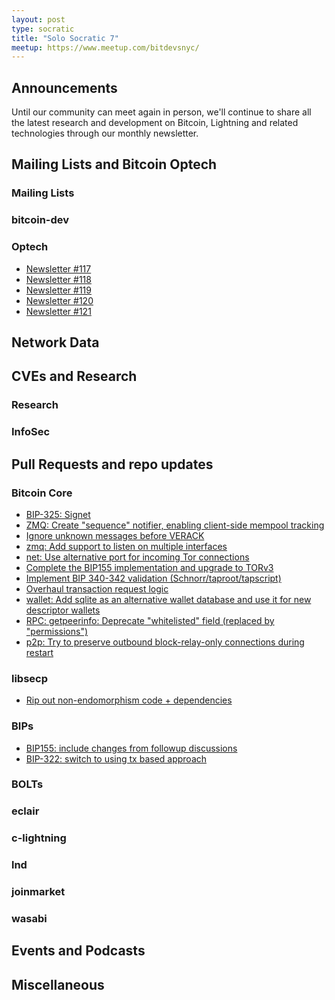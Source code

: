 ```yaml
---
layout: post
type: socratic
title: "Solo Socratic 7"
meetup: https://www.meetup.com/bitdevsnyc/
---
```


## Announcements

Until our community can meet again in person, we'll continue to share all the
latest research and development on Bitcoin, Lightning and related technologies
through our monthly newsletter.

## Mailing Lists and Bitcoin Optech


### Mailing Lists


### bitcoin-dev


### Optech

- [Newsletter #117](https://bitcoinops.org/en/newsletters/2020/09/30/)
- [Newsletter #118](https://bitcoinops.org/en/newsletters/2020/10/07/)
- [Newsletter #119](https://bitcoinops.org/en/newsletters/2020/10/14/)
- [Newsletter #120](https://bitcoinops.org/en/newsletters/2020/10/21/)
- [Newsletter #121](https://bitcoinops.org/en/newsletters/2020/10/28/)

## Network Data


## CVEs and Research


### Research


### InfoSec


## Pull Requests and repo updates


### Bitcoin Core

- [BIP-325: Signet](https://github.com/bitcoin/bitcoin/pull/18267)
- [ZMQ: Create "sequence" notifier, enabling client-side mempool tracking](https://github.com/bitcoin/bitcoin/pull/19572)
- [Ignore unknown messages before VERACK](https://github.com/bitcoin/bitcoin/pull/19723)
- [zmq: Add support to listen on multiple interfaces](https://github.com/bitcoin/bitcoin/pull/18309)
- [net: Use alternative port for incoming Tor connections](https://github.com/bitcoin/bitcoin/pull/19991)
- [Complete the BIP155 implementation and upgrade to TORv3](https://github.com/bitcoin/bitcoin/pull/19954)
- [Implement BIP 340-342 validation (Schnorr/taproot/tapscript)](https://github.com/bitcoin/bitcoin/pull/19953)
- [Overhaul transaction request logic](https://github.com/bitcoin/bitcoin/pull/19988)
- [wallet: Add sqlite as an alternative wallet database and use it for new descriptor wallets](https://github.com/bitcoin/bitcoin/pull/19077)
- [RPC: getpeerinfo: Deprecate "whitelisted" field (replaced by "permissions")](https://github.com/bitcoin/bitcoin/pull/19770)
- [p2p: Try to preserve outbound block-relay-only connections during restart](https://github.com/bitcoin/bitcoin/pull/17428)

### libsecp

- [Rip out non-endomorphism code + dependencies](https://github.com/bitcoin-core/secp256k1/pull/830)

### BIPs

- [BIP155: include changes from followup discussions](https://github.com/bitcoin/bips/pull/907)
- [BIP-322: switch to using tx based approach](https://github.com/bitcoin/bips/pull/1003)

### BOLTs


### eclair


### c-lightning


### lnd


### joinmarket


### wasabi


## Events and Podcasts


## Miscellaneous

